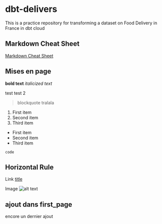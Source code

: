 # dbt-delivers
 This is a practice repository for transforming a dataset on Food Delivery in France in dbt cloud

## Markdown Cheat Sheet
[Markdown Cheat Sheet](https://www.markdownguide.org/cheat-sheet/)

## Mises en page
**bold text**
*italicized text*


test 
test 2

> blockquote
tralala

1. First item
2. Second item
3. Third item

- First item
- Second item
- Third item

`code`

Horizontal Rule
---

Link
[title](https://www.example.com)

Image
![alt text](image.jpg)


## ajout dans first_page
encore un dernier ajout
